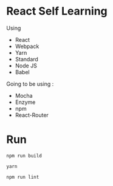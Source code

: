 # React Self Learning

Using
- React
- Webpack
- Yarn
- Standard
- Node JS
- Babel

Going to be using :
- Mocha
- Enzyme
- npm
- React-Router


# Run
```shell
npm run build
```

```shell
yarn
```

```shell
npm run lint
```
